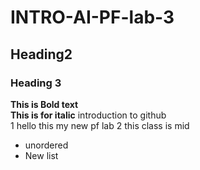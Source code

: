# INTRO-AI-PF-lab-3
## Heading2
### Heading 3
**This is Bold text**
<Br/>
__This is for italic__
introduction to github
<Br/>
1 hello this my new pf lab
2 this class is mid
<Br/>
- unordered
- New list

